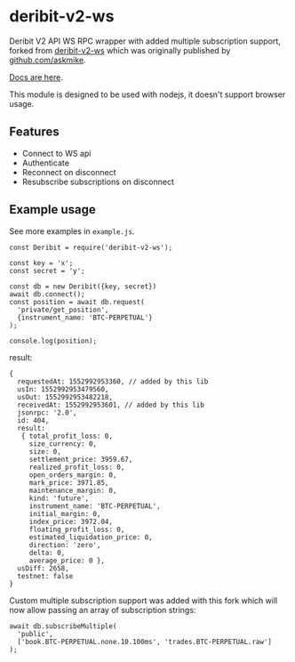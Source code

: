 # deribit-v2-ws

Deribit V2 API WS RPC wrapper with added multiple subscription support, forked from [deribit-v2-ws](https://github.com/askmike/deribit-v2-ws) which was originally published by [github.com/askmike](https://github.com/askmike/).

[Docs are here](https://docs.deribit.com/v2/?javascript#deribit-api-v2-0-0).

This module is designed to be used with nodejs, it doesn't support browser usage.

## Features

- Connect to WS api
- Authenticate
- Reconnect on disconnect
- Resubscribe subscriptions on disconnect

## Example usage

See more examples in `example.js`.

    const Deribit = require('deribit-v2-ws');

    const key = 'x';
    const secret = 'y';

    const db = new Deribit({key, secret})
    await db.connect();
    const position = await db.request(
      'private/get_position',
      {instrument_name: 'BTC-PERPETUAL'}
    );

    console.log(position);

result:

    {
      requestedAt: 1552992953360, // added by this lib
      usIn: 1552992953479560,
      usOut: 1552992953482218,
      receivedAt: 1552992953601, // added by this lib
      jsonrpc: '2.0',
      id: 404,
      result:
       { total_profit_loss: 0,
         size_currency: 0,
         size: 0,
         settlement_price: 3959.67,
         realized_profit_loss: 0,
         open_orders_margin: 0,
         mark_price: 3971.85,
         maintenance_margin: 0,
         kind: 'future',
         instrument_name: 'BTC-PERPETUAL',
         initial_margin: 0,
         index_price: 3972.04,
         floating_profit_loss: 0,
         estimated_liquidation_price: 0,
         direction: 'zero',
         delta: 0,
         average_price: 0 },
      usDiff: 2658,
      testnet: false
    }

Custom multiple subscription support was added with this fork which will now allow passing an array of subscription strings:

    await db.subscribeMultiple(
      'public',
      ['book.BTC-PERPETUAL.none.10.100ms', 'trades.BTC-PERPETUAL.raw']
    );